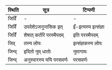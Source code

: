 | स्थिति | सूत्र | टिप्पणी |
| ----- | ------- | ------ |
| जिविँ | - | - |
| जिविँ | उपदेशेऽजनुनासिक इत् | इँ-इत्यस्य इत्संज्ञा |
| जिविँ | शेषात् कर्तरि परस्मैपदम् | इति परस्मैपदम् |
| जिव् | तस्य लोपः | इत्संज्ञकस्य लोपः |
| जिन्व् | इदितो नुम् धातोः | नुमागामः |
| जिन्व् | अनुस्वारस्य ययि परसवर्णः | परसवर्णः |
